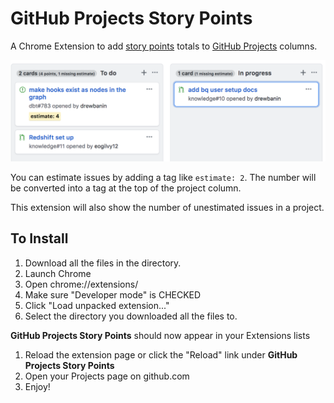 # GitHub Projects Story Points

A Chrome Extension to add [story points](https://en.wikipedia.org/wiki/Planning_poker) totals to [GitHub Projects](https://help.github.com/articles/about-projects/) columns.

![Example screenshot](./screenshot.png)

You can estimate issues by adding a tag like `estimate: 2`. The number will be converted into a tag at the top of the project column.

This extension will also show the number of unestimated issues in a project.

## To Install

1. Download all the files in the directory.
1. Launch Chrome
1. Open chrome://extensions/
1. Make sure "Developer mode" is CHECKED
1. Click "Load unpacked extension..."
1. Select the directory you downloaded all the files to.

**GitHub Projects Story Points** should now appear in your Extensions lists

1. Reload the extension page or click the "Reload" link under **GitHub Projects Story Points**
1. Open your Projects page on github.com
1. Enjoy!
